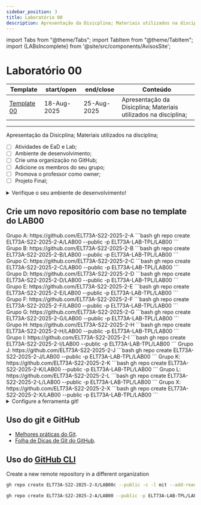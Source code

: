 ```yaml
---
sidebar_position: 3
title: Laboratório 00
description: Apresentação da Disicplina; Materiais utilizados na disciplina;
---
```


import Tabs from "@theme/Tabs";
import TabItem from "@theme/TabItem";
import {LABsIncomplete} from '@site/src/components/AvisosSite';


# Laboratório 00

| Template                                               | start/open  | end/close   | Conteúdo                                                        |
| ------------------------------------------------------ | ----------- | ----------- | --------------------------------------------------------------- |
| [Template 00](https://github.com/ELT73A-LAB-TPL/LAB00) | 18-Aug-2025 | 25-Aug-2025 | Apresentação da Disicplina; Materiais utilizados na disciplina; |

---

Apresentação da Disicplina; Materiais utilizados na disciplina;

- [ ] Atividades de EaD e Lab;
- [ ] Ambiente de desenvolvimento;
- [ ] Crie uma organização no GitHub;
- [ ] Adicione os membros do seu grupo;
- [ ] Promova o professor como owner;
- [ ] Projeto Final;

<LABsIncomplete />

<details>
<summary>Verifique o seu ambiente de desenvolvimento!</summary>

Versão do [git](/docs/git) e configurações:

```bash
git --version
git config --list --show-origin
```

Versão do [GitHub CLI](/docs/github-cli) e status de login:

```bash
gh --version
gh auth status
```

Versão do [VS Code](/docs/vs-code) e extensões instaladas:

```bash
code -v
code --list-extensions –show-versions
```

Versão do [gcc e gdb](/docs/mingw).

```bash
gcc --version
gdb --version
```

</details>

## Crie um novo repositório com base no template do LAB00

<Tabs>
  <TabItem value="A" label="A">
    Grupo A: https://github.com/ELT73A-S22-2025-2-A
```bash
gh repo create ELT73A-S22-2025-2-A/LAB00 --public -p ELT73A-LAB-TPL/LAB00
```
  </TabItem>
  <TabItem value="B" label="B">
    Grupo B: https://github.com/ELT73A-S22-2025-2-B
```bash
gh repo create ELT73A-S22-2025-2-B/LAB00 --public -p ELT73A-LAB-TPL/LAB00
```
  </TabItem>
  <TabItem value="C" label="C">
    Grupo C: https://github.com/ELT73A-S22-2025-2-C
```bash
gh repo create ELT73A-S22-2025-2-C/LAB00 --public -p ELT73A-LAB-TPL/LAB00
```
  </TabItem>
  <TabItem value="D" label="D">
    Grupo D: https://github.com/ELT73A-S22-2025-2-D
```bash
gh repo create ELT73A-S22-2025-2-D/LAB00 --public -p ELT73A-LAB-TPL/LAB00
```
  </TabItem>
  <TabItem value="E" label="E">
    Grupo E: https://github.com/ELT73A-S22-2025-2-E
```bash
gh repo create ELT73A-S22-2025-2-E/LAB00 --public -p ELT73A-LAB-TPL/LAB00
```
  </TabItem>
  <TabItem value="F" label="F">
    Grupo F: https://github.com/ELT73A-S22-2025-2-F
```bash
gh repo create ELT73A-S22-2025-2-F/LAB00 --public -p ELT73A-LAB-TPL/LAB00
```
  </TabItem>
  <TabItem value="G" label="G">
    Grupo G: https://github.com/ELT73A-S22-2025-2-G
```bash
gh repo create ELT73A-S22-2025-2-G/LAB00 --public -p ELT73A-LAB-TPL/LAB00
```
  </TabItem>
  <TabItem value="H" label="H">
    Grupo H: https://github.com/ELT73A-S22-2025-2-H
```bash
gh repo create ELT73A-S22-2025-2-H/LAB00 --public -p ELT73A-LAB-TPL/LAB00
```
  </TabItem>
  <TabItem value="I" label="I">
    Grupo I: https://github.com/ELT73A-S22-2025-2-I
```bash
gh repo create ELT73A-S22-2025-2-I/LAB00 --public -p ELT73A-LAB-TPL/LAB00
```
  </TabItem>
  <TabItem value="J" label="J">
    Grupo J: https://github.com/ELT73A-S22-2025-2-J
```bash
gh repo create ELT73A-S22-2025-2-J/LAB00 --public -p ELT73A-LAB-TPL/LAB00
```
  </TabItem>
  <TabItem value="K" label="K">
    Grupo K: https://github.com/ELT73A-S22-2025-2-K
```bash
gh repo create ELT73A-S22-2025-2-K/LAB00 --public -p ELT73A-LAB-TPL/LAB00
```
  </TabItem>
  <TabItem value="L" label="L">
    Grupo L: https://github.com/ELT73A-S22-2025-2-L
```bash
gh repo create ELT73A-S22-2025-2-L/LAB00 --public -p ELT73A-LAB-TPL/LAB00
```
  </TabItem>
  <TabItem value="X" label="X">
    Grupo X: https://github.com/ELT73A-S22-2025-2-X
```bash
gh repo create ELT73A-S22-2025-2-X/LAB00 --public -p ELT73A-LAB-TPL/LAB00
```

</TabItem>
</Tabs>

<details>
<summary>Configure a ferramenta git!</summary>

Configure o nome de usuário para todos os repositórios locais ligados às suas transações de commit:

```bash
git config --global user.name "Your Name"
```

Configure o email de usuário para todos os repositórios locais ligados às suas transações de commit:

```bash
git config --global user.email "you@example.com"
```

É recomendado verificar se a instalação do seu Git não está realizando nenhuma transformação entre LFs e CRLFs.

```bash
git config --global core.autocrlf false
```

Configure o Git para usar o Visual Studio Code (VS Code) como editor padrão para tarefas como escrever mensagens de commit ou rebases interativos

```bash
git config --global core.editor "code --wait"
```

</details>

## Uso do git e GitHub

- [Melhores práticas do Git](/docs/git-best-practices).
- [Folha de Dicas de Git do GitHub](/docs/github-git-cheat-sheet).

## Uso do [GitHub CLI](/docs/github-cli)

Create a new remote repository in a different organization

```bash
gh repo create ELT73A-S22-2025-2-X/LAB00c --public -c -l mit --add-readme -g C
```

```bash
gh repo create ELT73A-S22-2025-2-A/LAB00 --public -p ELT73A-LAB-TPL/LAB00
```
